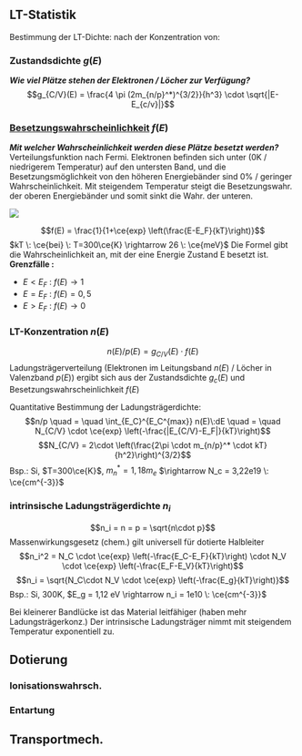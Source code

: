 ## LT-Statistik
Bestimmung der LT-Dichte: nach der Konzentration von:

### Zustandsdichte $g(E)$
***Wie viel Plätze stehen der Elektronen / Löcher zur Verfügung?***
$$g_{C/V}(E) = \frac{4 \pi (2m_{n/p}^*)^{3/2}}{h^3} \cdot \sqrt{|E-E_{c/v}|}$$
### [Besetzungswahrscheinlichkeit](https://smile.hsu-hh.de/app10/default1.html?lang=1) $f(E)$ 
***Mit welcher Wahrscheinlichkeit werden diese Plätze besetzt werden?***
Verteilungsfunktion nach Fermi. 
Elektronen befinden sich unter (0K / niedrigerem Temperatur) auf den untersten Band, und die Besetzungsmöglichkeit von den höheren Energiebänder sind 0% / geringer Wahrscheinlichkeit. Mit steigendem Temperatur steigt die Besetzungswahr. der oberen Energiebänder und somit sinkt die Wahr. der unteren.

![](Besetzungswahrsch.excalidraw|350)

$$f(E) = \frac{1}{1+\ce{exp} \left(\frac{E-E_F}{kT}\right)}$$
$kT \: \ce{bei} \: T=300\ce{K} \rightarrow 26 \: \ce{meV}$
Die Formel gibt die Wahrscheinlichkeit an, mit der eine Energie Zustand E besetzt ist.
**Grenzfälle :**
- $E < E_F$ : $f(E) \rightarrow 1$ 
- $E = E_F$ : $f(E) = 0,5$
- $E>E_F$ : $f(E) \rightarrow 0$ 

### LT-Konzentration $n(E)$
$$n(E) / p(E) = g_{C/V}(E) \cdot f(E)$$
Ladungsträgerverteilung (Elektronen im Leitungsband $n(E)$ / Löcher in Valenzband $p(E)$) ergibt sich aus der Zustandsdichte $g_c(E)$ und Besetzungswahrscheinlichkeit $f(E)$

Quantitative Bestimmung der Ladungsträgerdichte:
$$n/p \quad = \quad \int_{E_C}^{E_C^{max}} n(E)\:dE \quad = \quad N_{C/V} \cdot \ce{exp} \left(-\frac{|E_{C/V}-E_F|}{kT}\right)$$
$$N_{C/V} = 2\cdot \left(\frac{2\pi \cdot m_{n/p}^* \cdot kT}{h^2}\right)^{3/2}$$
Bsp.: Si, $T=300\ce{K}$, $m_n^*=1,18m_e$ $\rightarrow N_c = 3,22e19 \: \ce{cm^{-3}}$ 

### intrinsische Ladungsträgerdichte $n_i$
$$n_i = n = p = \sqrt{n\cdot p}$$Massenwirkungsgesetz (chem.) gilt universell für dotierte Halbleiter
$$n_i^2 = N_C \cdot \ce{exp} \left(-\frac{E_C-E_F}{kT}\right) \cdot N_V \cdot \ce{exp} \left(-\frac{E_F-E_V}{kT}\right)$$
$$n_i = \sqrt{N_C\cdot N_V \cdot \ce{exp} \left(-\frac{E_g}{kT}\right)}$$
Bsp.: Si, 300K, $E_g = 1,12 eV \rightarrow n_i = 1e10 \: \ce{cm^{-3}}$ 

Bei kleinerer Bandlücke ist das Material leitfähiger (haben mehr Ladungsträgerkonz.)
Der intrinsische Ladungsträger nimmt mit steigendem Temperatur exponentiell zu.

## Dotierung
### Ionisationswahrsch.
### Entartung

## Transportmech.
